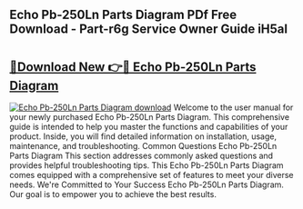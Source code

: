 ## Echo Pb-250Ln Parts Diagram PDf Free Download - Part-r6g Service Owner Guide iH5al

# <h2><a href="http://dfrhis6.blite.top/?on=Echo+Pb-250Ln+Parts+Diagram">🔗Download New 👉🔴 Echo Pb-250Ln Parts Diagram</a></h2>

[![Echo Pb-250Ln Parts Diagram download](https://i.imgur.com/lujVjoI.png)](http://dfrhis6.blite.top/?on=Echo+Pb-250Ln+Parts+Diagram)
Welcome to the user manual for your newly purchased Echo Pb-250Ln Parts Diagram. This comprehensive guide is intended to help you master the functions and capabilities of your product. Inside, you will find detailed information on installation, usage, maintenance, and troubleshooting. Common Questions Echo Pb-250Ln Parts Diagram This section addresses commonly asked questions and provides helpful troubleshooting tips. This Echo Pb-250Ln Parts Diagram comes equipped with a comprehensive set of features to meet your diverse needs. We're Committed to Your Success Echo Pb-250Ln Parts Diagram. Our goal is to empower you to achieve the best results.
